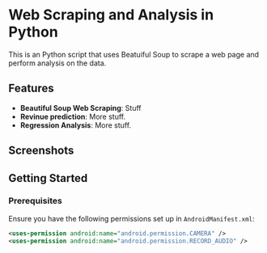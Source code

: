 # Web Scraping and Analysis in Python

This is an Python script that uses Beatuiful Soup to scrape a web page and perform analysis on the data.

## Features

- **Beautiful Soup Web Scraping**: Stuff
- **Revinue prediction**: More stuff.
- **Regression Analysis**: More stuff.

## Screenshots

<!-- Add screenshots of your app here, e.g., home screen, photo capture, video recording, gallery preview -->

## Getting Started

### Prerequisites

Ensure you have the following permissions set up in `AndroidManifest.xml`:

```xml
<uses-permission android:name="android.permission.CAMERA" />
<uses-permission android:name="android.permission.RECORD_AUDIO" />
